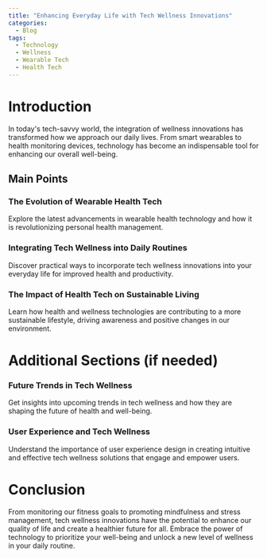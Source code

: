 ```yaml
---
title: "Enhancing Everyday Life with Tech Wellness Innovations"
categories:
  - Blog
tags:
  - Technology
  - Wellness
  - Wearable Tech
  - Health Tech
---
```


# Introduction
In today's tech-savvy world, the integration of wellness innovations has transformed how we approach our daily lives. From smart wearables to health monitoring devices, technology has become an indispensable tool for enhancing our overall well-being.

## Main Points
### The Evolution of Wearable Health Tech
Explore the latest advancements in wearable health technology and how it is revolutionizing personal health management.

### Integrating Tech Wellness into Daily Routines
Discover practical ways to incorporate tech wellness innovations into your everyday life for improved health and productivity.

### The Impact of Health Tech on Sustainable Living
Learn how health and wellness technologies are contributing to a more sustainable lifestyle, driving awareness and positive changes in our environment.

# Additional Sections (if needed)
### Future Trends in Tech Wellness
Get insights into upcoming trends in tech wellness and how they are shaping the future of health and well-being.

### User Experience and Tech Wellness
Understand the importance of user experience design in creating intuitive and effective tech wellness solutions that engage and empower users.

# Conclusion
From monitoring our fitness goals to promoting mindfulness and stress management, tech wellness innovations have the potential to enhance our quality of life and create a healthier future for all. Embrace the power of technology to prioritize your well-being and unlock a new level of wellness in your daily routine.